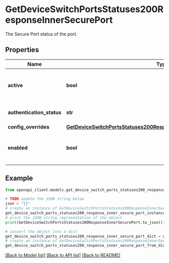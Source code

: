 # GetDeviceSwitchPortsStatuses200ResponseInnerSecurePort

The Secure Port status of the port.

## Properties

Name | Type | Description | Notes
------------ | ------------- | ------------- | -------------
**active** | **bool** | Whether Secure Port is currently active for this port. | [optional] 
**authentication_status** | **str** | The current Secure Port status. | [optional] 
**config_overrides** | [**GetDeviceSwitchPortsStatuses200ResponseInnerSecurePortConfigOverrides**](GetDeviceSwitchPortsStatuses200ResponseInnerSecurePortConfigOverrides.md) |  | [optional] 
**enabled** | **bool** | Whether Secure Port is turned on for this port. | [optional] 

## Example

```python
from openapi_client.models.get_device_switch_ports_statuses200_response_inner_secure_port import GetDeviceSwitchPortsStatuses200ResponseInnerSecurePort

# TODO update the JSON string below
json = "{}"
# create an instance of GetDeviceSwitchPortsStatuses200ResponseInnerSecurePort from a JSON string
get_device_switch_ports_statuses200_response_inner_secure_port_instance = GetDeviceSwitchPortsStatuses200ResponseInnerSecurePort.from_json(json)
# print the JSON string representation of the object
print(GetDeviceSwitchPortsStatuses200ResponseInnerSecurePort.to_json())

# convert the object into a dict
get_device_switch_ports_statuses200_response_inner_secure_port_dict = get_device_switch_ports_statuses200_response_inner_secure_port_instance.to_dict()
# create an instance of GetDeviceSwitchPortsStatuses200ResponseInnerSecurePort from a dict
get_device_switch_ports_statuses200_response_inner_secure_port_from_dict = GetDeviceSwitchPortsStatuses200ResponseInnerSecurePort.from_dict(get_device_switch_ports_statuses200_response_inner_secure_port_dict)
```
[[Back to Model list]](../README.md#documentation-for-models) [[Back to API list]](../README.md#documentation-for-api-endpoints) [[Back to README]](../README.md)



